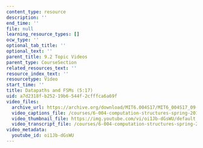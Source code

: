 ```yaml
---
content_type: resource
description: ''
end_time: ''
file: null
learning_resource_types: []
ocw_type: ''
optional_tab_title: ''
optional_text: ''
parent_title: 9.2 Topic Videos
parent_type: CourseSection
related_resources_text: ''
resource_index_text: ''
resourcetype: Video
start_time: ''
title: Datapaths and FSMs (5:17)
uid: a7d2318f-b252-19b6-544f-2cfffca6a69f
video_files:
  archive_url: https://archive.org/download/MIT6.004S17/MIT6_004S17_09-02-01_300k.mp4
  video_captions_file: /courses/6-004-computation-structures-spring-2017/17ed9d816d885a269adcec24c6ab2724_oi1Jb-dGsWU.vtt
  video_thumbnail_file: https://img.youtube.com/vi/oi1Jb-dGsWU/default.jpg
  video_transcript_file: /courses/6-004-computation-structures-spring-2017/29f8737be30539ace4762d3d8de93d80_oi1Jb-dGsWU.pdf
video_metadata:
  youtube_id: oi1Jb-dGsWU
---
```

